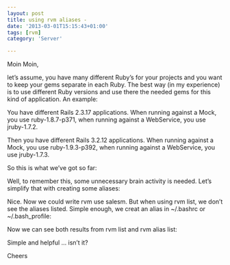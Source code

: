 ```yaml
---
layout: post
title: using rvm aliases -
date: '2013-03-01T15:15:43+01:00'
tags: [rvm]
category: 'Server'

---
```

<p>Moin Moin,</p>

<p>let&#8217;s assume, you have many different Ruby&#8217;s for your projects and you want to keep your gems separate in each Ruby. The best way (in my experience) is to use different Ruby versions and use there the needed gems for this kind of application. An example:</p>

<p>You have different Rails 2.3.17 applications. When running against a Mock, you use ruby-1.8.7-p371, when running against a WebService, you use jruby-1.7.2.</p>

<p>Then you have different Rails 3.2.12 applications. When running against a Mock, you use ruby-1.9.3-p392, when running against a WebService, you use jruby-1.7.3.</p>

<p>So this is what we&#8217;ve got so far:</p>

<script src="https://gist.github.com/andywenk/5064886.js"></script><p>Well, to remember this, some unnecessary brain activity is needed. Let&#8217;s simplify that with creating some aliases:</p>

<script src="https://gist.github.com/andywenk/5064902.js"></script><p>Nice. Now we could write rvm use salesm. But when using rvm list, we don&#8217;t see the aliases listed. Simple enough, we creat an alias in ~/.bashrc or ~/.bash_profile:</p>

<script src="https://gist.github.com/andywenk/5064913.js"></script><p>Now we can see both results from rvm list and rvm alias list:</p>

<script src="https://gist.github.com/andywenk/5064917.js"></script><p>Simple and helpful &#8230; isn&#8217;t it?</p>

<p>Cheers</p>
